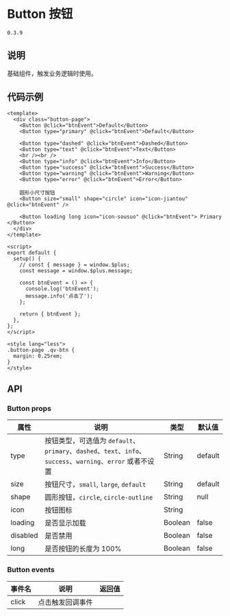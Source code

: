 # Button 按钮

`0.3.9`

## 说明

基础组件，触发业务逻辑时使用。

## 代码示例

<CodeRun auto editable>

```vue
<template>
  <div class="button-page">
    <Button @click="btnEvent">Default</Button>
    <Button type="primary" @click="btnEvent">Default</Button>

    <Button type="dashed" @click="btnEvent">Dashed</Button>
    <Button type="text" @click="btnEvent">Text</Button>
    <br /><br />
    <Button type="info" @click="btnEvent">Info</Button>
    <Button type="success" @click="btnEvent">Success</Button>
    <Button type="warning" @click="btnEvent">Warning</Button>
    <Button type="error" @click="btnEvent">Error</Button>

    圆形小尺寸按钮
    <Button size="small" shape="circle" icon="icon-jiantou" @click="btnEvent" />

    <Button loading long icon="icon-sousuo" @click="btnEvent"> Primary </Button>
  </div>
</template>

<script>
export default {
  setup() {
    // const { message } = window.$plus;
    const message = window.$plus.message;

    const btnEvent = () => {
      console.log('btnEvent');
      message.info('点击了');
    };

    return { btnEvent };
  },
};
</script>

<style lang="less">
.button-page .qv-btn {
  margin: 0.25rem;
}
</style>
```

</CodeRun>

## API

### Button props

| 属性     | 说明                                                                                                        | 类型    | 默认值  |
| -------- | ----------------------------------------------------------------------------------------------------------- | ------- | ------- |
| type     | 按钮类型，可选值为 `default`、`primary`、`dashed`、`text`、`info`、`success`、`warning`、`error` 或者不设置 | String  | default |
| size     | 按钮尺寸，`small`, `large`, `default`                                                                       | String  | default |
| shape    | 圆形按钮，`circle`, `circle-outline`                                                                        | String  | null    |
| icon     | 按钮图标                                                                                                    | String  |         |
| loading  | 是否显示加载                                                                                                | Boolean | false   |
| disabled | 是否禁用                                                                                                    | Boolean | false   |
| long     | 是否按钮的长度为 100%                                                                                       | Boolean | false   |

### Button events

| 事件名 | 说明             | 返回值 |
| ------ | ---------------- | ------ |
| click  | 点击触发回调事件 |        |
